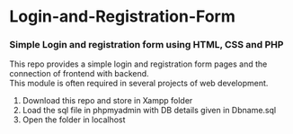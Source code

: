 # Login-and-Registration-Form
### Simple Login and registration form using HTML, CSS  and PHP 

This repo provides a simple login and registration form pages and the connection of frontend with backend. <br/>
This module is often required in several projects of web development. <br/>

1. Download this repo and store in Xampp folder
1. Load the sql file in phpmyadmin with DB details given in Dbname.sql
1. Open the folder in localhost

